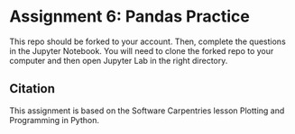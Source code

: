 # Assignment 6: Pandas Practice

This repo should be forked to your account. Then, complete the questions in the Jupyter Notebook. You will need to clone the forked repo to your computer and then open Jupyter Lab in the right directory.

## Citation

This assignment is based on the Software Carpentries lesson Plotting and Programming in Python.
